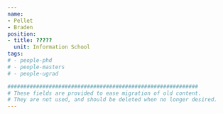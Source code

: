 ```yaml
---
name:
- Pellet
- Braden
position:
- title: ?????
  unit: Information School
tags:
# - people-phd
# - people-masters
# - people-ugrad

############################################################
# These fields are provided to ease migration of old content.
# They are not used, and should be deleted when no longer desired.
---
```

